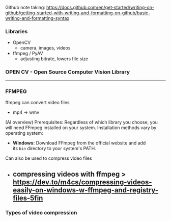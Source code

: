 
Github note taking: https://docs.github.com/en/get-started/writing-on-github/getting-started-with-writing-and-formatting-on-github/basic-writing-and-formatting-syntax


### Libraries
- OpenCV
	- camera, images, videos
- ffmpeg / PyAV
	- adjusting bitrate, lowers file size

### OPEN CV - Open Source Computer Vision Library

---
### FFMPEG

ffmpeg can convert video files
- mp4 -> wmv

(AI overview)
Prerequisites:
Regardless of which library you choose, you will need FFmpeg installed on your system. Installation methods vary by operating system: 
- **Windows:** Download FFmpeg from the official website and add its `bin` directory to your system's PATH.

Can also be used to compress video files
- compressing videos with ffmpeg > https://dev.to/m4cs/compressing-videos-easily-on-windows-w-ffmpeg-and-registry-files-5fin
	- 
### Types of video compression

